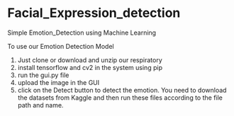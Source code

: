 # Facial_Expression_detection
Simple Emotion_Detection using Machine Learning

To use our Emotion Detection Model
1. Just clone or download and unzip our respiratory
2. install tensorflow and cv2 in the system using pip
3. run the gui.py file
4. upload the image in the GUI
5. click on the Detect button to detect the emotion.
You need to download the datasets from Kaggle and then run these files according to the file path and name.
